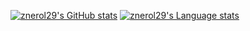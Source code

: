 [![znerol29's GitHub stats](https://github-readme-stats.vercel.app/api?username=znerol29&show_icons=true&theme=dark)](https://github.com/znerol29/github-readme-stats)
[![znerol29's Language stats](https://github-readme-stats.vercel.app/api/top-langs/?username=znerol29&layout=compact&theme=dark)](https://github.com/znerol29/github-readme-stats)
